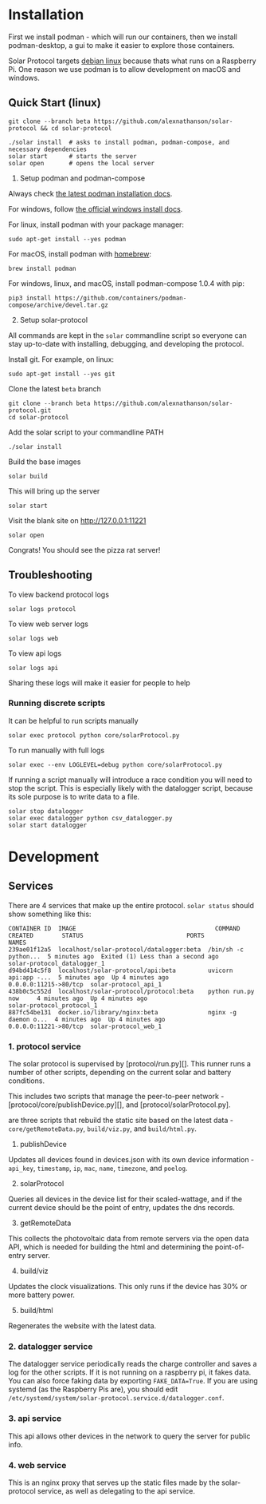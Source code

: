 # Installation

First we install podman - which will run our containers, then we install podman-desktop, a gui to make it easier to explore those containers.

Solar Protocol targets [debian linux](https://debian.org) because thats what runs on a Raspberry Pi. One reason we use podman is to allow development on macOS and windows.

## Quick Start (linux)

    git clone --branch beta https://github.com/alexnathanson/solar-protocol && cd solar-protocol

    ./solar install  # asks to install podman, podman-compose, and necessary dependencies
    solar start      # starts the server
    solar open       # opens the local server

1. Setup podman and podman-compose

Always check [the latest podman installation docs](https://podman.io/getting-started/installation).

For windows, follow [the official windows install docs](https://github.com/containers/podman/blob/main/docs/tutorials/podman-for-windows.md).

For linux, install podman with your package manager:

    sudo apt-get install --yes podman

For macOS, install podman with [homebrew](https://brew.sh):

    brew install podman

For windows, linux, and macOS, install podman-compose 1.0.4 with pip:

    pip3 install https://github.com/containers/podman-compose/archive/devel.tar.gz

2. Setup solar-protocol

All commands are kept in the `solar` commandline script so everyone can stay up-to-date with installing, debugging, and developing the protocol.

Install git. For example, on linux:

    sudo apt-get install --yes git

Clone the latest `beta` branch

    git clone --branch beta https://github.com/alexnathanson/solar-protocol.git
    cd solar-protocol

Add the solar script to your commandline PATH

    ./solar install

Build the base images

    solar build

This will bring up the server

    solar start

Visit the blank site on http://127.0.0.1:11221

    solar open

Congrats! You should see the pizza rat server!

## Troubleshooting

To view backend protocol logs

    solar logs protocol

To view web server logs

    solar logs web

To view api logs

    solar logs api

Sharing these logs will make it easier for people to help

### Running discrete scripts

It can be helpful to run scripts manually

    solar exec protocol python core/solarProtocol.py

To run manually with full logs

    solar exec --env LOGLEVEL=debug python core/solarProtocol.py

If running a script manually will introduce a race condition you will need to stop the script. This is especially likely with the datalogger script, because its sole purpose is to write data to a file.

    solar stop datalogger
    solar exec datalogger python csv_datalogger.py
    solar start datalogger

# Development

## Services

There are 4 services that make up the entire protocol. `solar status` should show something like this:

    CONTAINER ID  IMAGE                                       COMMAND               CREATED        STATUS                             PORTS                  NAMES
    239ae01f12a5  localhost/solar-protocol/datalogger:beta  /bin/sh -c python...  5 minutes ago  Exited (1) Less than a second ago                         solar-protocol_datalogger_1
    d94bd414c5f8  localhost/solar-protocol/api:beta         uvicorn api:app -...  5 minutes ago  Up 4 minutes ago                   0.0.0.0:11215->80/tcp  solar-protocol_api_1
    438b0c5c552d  localhost/solar-protocol/protocol:beta    python run.py now     4 minutes ago  Up 4 minutes ago                                          solar-protocol_protocol_1
    887fc54be131  docker.io/library/nginx:beta              nginx -g daemon o...  4 minutes ago  Up 4 minutes ago                   0.0.0.0:11221->80/tcp  solar-protocol_web_1

### 1. protocol service

The solar protocol is supervised by [protocol/run.py][]. This runner runs a number of other scripts, depending on the current solar and battery conditions.

This includes two scripts that manage the peer-to-peer network - [protocol/core/publishDevice.py][], and [protocol/solarProtocol.py].

 are three scripts that rebuild the static site based on the latest data - `core/getRemoteData.py`, `build/viz.py`, and `build/html.py`.

1. publishDevice

Updates all devices found in devices.json with its own device information - `api_key`, `timestamp`, `ip`, `mac`, `name`, `timezone`, and `poelog`.

2. solarProtocol

Queries all devices in the device list for their scaled-wattage, and if the current device should be the point of entry, updates the dns records.

3. getRemoteData

This collects the photovoltaic data from remote servers via the open data API, which is needed for building the html and determining the point-of-entry server.

4. build/viz

Updates the clock visualizations. This only runs if the device has 30% or more battery power.

5. build/html

Regenerates the website with the latest data.

### 2. datalogger service

The datalogger service periodically reads the charge controller and saves a log for the other scripts. If it is not running on a raspberry pi, it fakes data. You can also force faking data by exporting `FAKE_DATA=True`. If you are using systemd (as the Raspberry Pis are), you should edit `/etc/systemd/system/solar-protocol.service.d/datalogger.conf`.

### 3. api service

This api allows other devices in the network to query the server for public info.

### 4. web service

This is an nginx proxy that serves up the static files made by the solar-protocol service, as well as delegating to the api service.
